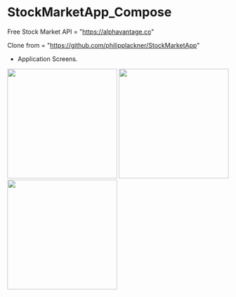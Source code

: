 # StockMarketApp_Compose

Free Stock Market API = "https://alphavantage.co"

Clone from = "https://github.com/philipplackner/StockMarketApp"

* Application Screens.
<div>
<img width="250" src="https://user-images.githubusercontent.com/55890012/201690998-b8902276-1453-4fd3-90d6-2ab9044acb93.png">
<img width="250" src="https://user-images.githubusercontent.com/55890012/201690996-4c1f1cc4-254c-452e-be73-65baf38486f9.png">
<img width="250" src="https://user-images.githubusercontent.com/55890012/201690990-1dd05504-9cdd-4e79-8462-678828aa24f2.png">

</div>
